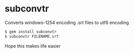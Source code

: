 # subconvtr
Converts windows-1254 encoding .srt files to utf8 encoding

```sh
$ gem install subconvtr
$ subconvtr FILENAME.srt
```

Hope this makes life easier